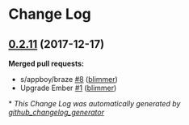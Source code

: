 # Change Log

## [0.2.11](https://github.com/blimmer/ember-braze/tree/0.2.11) (2017-12-17)
**Merged pull requests:**

- s/appboy/braze [\#8](https://github.com/blimmer/ember-braze/pull/8) ([blimmer](https://github.com/blimmer))
- Upgrade Ember [\#1](https://github.com/blimmer/ember-braze/pull/1) ([blimmer](https://github.com/blimmer))



\* *This Change Log was automatically generated by [github_changelog_generator](https://github.com/skywinder/Github-Changelog-Generator)*